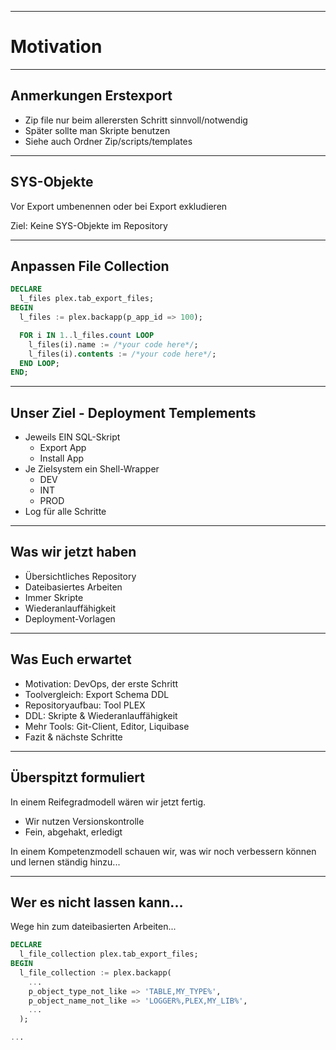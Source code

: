 -----

<!-- .slide: data-background-image="/assets/images/danielle-macinnes-IuLgi9PWETU-unsplash.jpg" -->
<!-- .slide: data-background-image="/assets/images/michael-d-beckwith-575798-unsplash.jpg" -->

# Motivation

---

## Anmerkungen Erstexport

- Zip file nur beim allerersten Schritt sinnvoll/notwendig
- Später sollte man Skripte benutzen
- Siehe auch Ordner Zip/scripts/templates

---

## SYS-Objekte

Vor Export umbenennen oder bei Export exkludieren

Ziel: Keine SYS-Objekte im Repository

---

## Anpassen File Collection

```sql
DECLARE
  l_files plex.tab_export_files;
BEGIN
  l_files := plex.backapp(p_app_id => 100);

  FOR i IN 1..l_files.count LOOP
    l_files(i).name := /*your code here*/;
    l_files(i).contents := /*your code here*/;
  END LOOP;
END;
```

---

## Unser Ziel - Deployment Templements

- Jeweils EIN SQL-Skript
  - Export App
  - Install App
- Je Zielsystem ein Shell-Wrapper
  - DEV
  - INT
  - PROD
- Log für alle Schritte

---

## Was wir jetzt haben
- Übersichtliches Repository
- Dateibasiertes Arbeiten
- Immer Skripte
- Wiederanlauffähigkeit
- Deployment-Vorlagen

---

## Was Euch erwartet
- Motivation: DevOps, der erste Schritt
- Toolvergleich: Export Schema DDL
- Repositoryaufbau: Tool PLEX
- DDL: Skripte & Wiederanlauffähigkeit
- Mehr Tools: Git-Client, Editor, Liquibase
- Fazit & nächste Schritte

---

## Überspitzt formuliert

In einem Reifegradmodell wären wir jetzt fertig.

- Wir nutzen Versionskontrolle
- Fein, abgehakt, erledigt

In einem Kompetenzmodell schauen wir, was wir noch verbessern können und lernen ständig hinzu...

---

## Wer es nicht lassen kann...

Wege hin zum dateibasierten Arbeiten... <!-- .element: class="fragment"-->

```sql
DECLARE
  l_file_collection plex.tab_export_files;
BEGIN
  l_file_collection := plex.backapp(
    ...
    p_object_type_not_like => 'TABLE,MY_TYPE%',
    p_object_name_not_like => 'LOGGER%,PLEX,MY_LIB%',
    ...
  );

...
```
<!-- .element: class="fragment"-->
